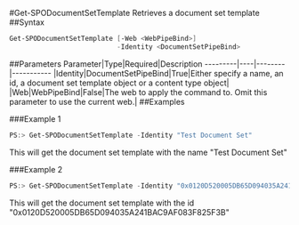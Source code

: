 #Get-SPODocumentSetTemplate
Retrieves a document set template
##Syntax
```powershell
Get-SPODocumentSetTemplate [-Web <WebPipeBind>]
                           -Identity <DocumentSetPipeBind>
```


##Parameters
Parameter|Type|Required|Description
---------|----|--------|-----------
|Identity|DocumentSetPipeBind|True|Either specify a name, an id, a document set template object or a content type object|
|Web|WebPipeBind|False|The web to apply the command to. Omit this parameter to use the current web.|
##Examples

###Example 1
```powershell
PS:> Get-SPODocumentSetTemplate -Identity "Test Document Set"
```
This will get the document set template with the name "Test Document Set"

###Example 2
```powershell
PS:> Get-SPODocumentSetTemplate -Identity "0x0120D520005DB65D094035A241BAC9AF083F825F3B"
```
This will get the document set template with the id "0x0120D520005DB65D094035A241BAC9AF083F825F3B"
